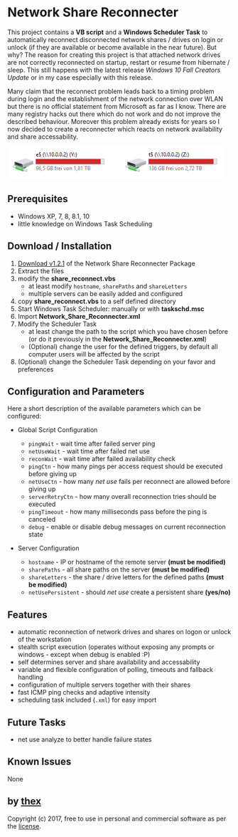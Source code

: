# Network Share Reconnecter
This project contains a **VB script** and a **Windows Scheduler Task** to automatically reconnect disconnected network shares / drives on login or unlock (if they are available or become available in the near future). But why? The reason for creating this project is that attached network drives are not correctly reconnected on startup, restart or resume from hibernate / sleep. This still happens with the latest release *Windows 10 Fall Creators Update* or in my case especially with this release.

Many claim that the reconnect problem leads back to a timing problem during login and the establishment of the network connection over WLAN but there is no official statement from Microsoft as far as I know. There are many registry hacks out there which do not work and do not improve the described behaviour. Moreover this problem already exists for years so I now decided to create a reconnecter which reacts on network availability and share accessability.

![1](/screenshots/drives.png)

## Prerequisites
* Windows XP, 7, 8, 8.1, 10
* little knowledge on Windows Task Scheduling

## Download / Installation
1. [Download v1.2.1](https://github.com/thexmanxyz/network-share-reconnecter/releases/download/v1.2.1/nsr.v1.2.1.zip) of the Network Share Reconnecter Package
2. Extract the files
3. modify the **share_reconnect.vbs**
   * at least modify `hostname`, `sharePaths` and `shareLetters`
   * multiple servers can be easily added and configured
4. copy **share_reconnect.vbs** to a self defined directory
5. Start Windows Task Scheduler: manually or with **taskschd.msc**
6. Import **Network_Share_Reconnecter.xml**
7. Modify the Scheduler Task
   * at least change the path to the script which you have chosen before (or do it previously in the **Network_Share_Reconnecter.xml**)
   * (Optional) change the user for the defined triggers, by default all computer users will be affected by the script
8. (Optional) change the Scheduler Task depending on your favor and preferences

## Configuration and Parameters
Here a short description of the available parameters which can be configured:

* Global Script Configuration
  * `pingWait` - wait time after failed server ping
  * `netUseWait` - wait time after failed net use
  * `reconWait` - wait time after failed availability check
  * `pingCtn` - how many pings per access request should be executed before giving up
  * `netUseCtn` - how many *net use* fails per reconnect are allowed before giving up
  * `serverRetryCtn` - how many overall reconnection tries should be executed
  * `pingTimeout` - how many milliseconds pass before the ping is canceled
  * `debug` - enable or disable debug messages on current reconnection state

* Server Configuration
  * `hostname` - IP or hostname of the remote server **(must be modified)**
  * `sharePaths` - all share paths on the server **(must be modified)**
  * `shareLetters` - the share / drive letters for the defined paths **(must be modified)**
  * `netUsePersistent` - should *net use* create a persistent share **(yes/no)**

## Features
* automatic reconnection of network drives and shares on logon or unlock of the workstation
* stealth script execution (operates without exposing any prompts or windows - except when debug is enabled :P)
* self determines server and share availability and accessability 
* variable and flexible configuration of polling, timeouts and fallback handling
* configuration of multiple servers together with their shares
* fast ICMP ping checks and adaptive intensity
* scheduling task included (`.xml`) for easy import

## Future Tasks
* net use analyze to better handle failure states

## Known Issues
None

## by [thex](https://github.com/thexmanxyz)
Copyright (c) 2017, free to use in personal and commercial software as per the [license](/LICENSE.md).
